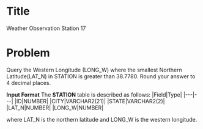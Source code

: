﻿
# Title
Weather Observation Station 17

# Problem
Query the Western Longitude (LONG_W) where the smallest Northern Latitude(LAT_N) in STATION is greater than 38.7780. Round your answer to 4 decimal places.

**Input Format**
The **STATION** table is described as follows:
|Field|Type|
|---|---|
|ID|NUMBER|
|CITY|VARCHAR2(21)|
|STATE|VARCHAR2(2)|
|LAT_N|NUMBER|
|LONG_W|NUMBER|

where LAT_N is the northern latitude and LONG_W is the western longitude. 
